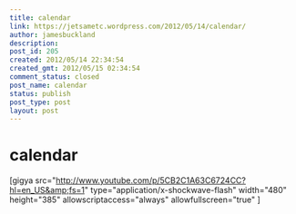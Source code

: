 ```yaml
---
title: calendar
link: https://jetsametc.wordpress.com/2012/05/14/calendar/
author: jamesbuckland
description: 
post_id: 205
created: 2012/05/14 22:34:54
created_gmt: 2012/05/15 02:34:54
comment_status: closed
post_name: calendar
status: publish
post_type: post
layout: post
---
```


# calendar

[gigya src="http://www.youtube.com/p/5CB2C1A63C6724CC?hl=en_US&amp;fs=1" type="application/x-shockwave-flash" width="480" height="385" allowscriptaccess="always" allowfullscreen="true" ]